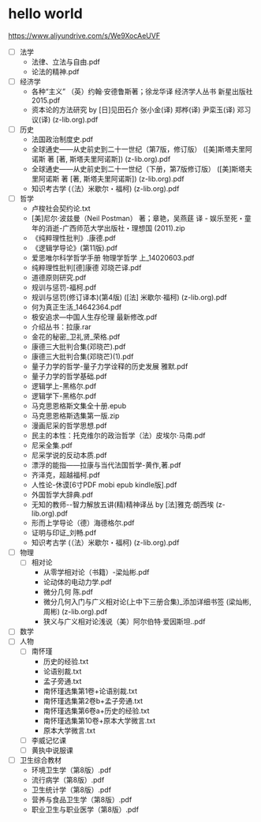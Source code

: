 # hello world

https://www.aliyundrive.com/s/We9XocAeUVF

- [ ] 法学
  - 法律、立法与自由.pdf
  - 论法的精神.pdf
- [ ] 经济学
  - 各种“主义” （英）约翰·安德鲁斯著；徐龙华译 经济学人丛书 新星出版社 2015.pdf
  - 资本论的方法研究 by [日]见田石介 张小金(译) 郑桦(译) 尹栾玉(译) 邓习议(译) (z-lib.org).pdf
- [ ] 历史
  - 法国政治制度史.pdf
  - 全球通史——从史前史到二十一世纪（第7版，修订版） ([美]斯塔夫里阿诺斯 著 [著, 斯塔夫里阿诺斯]) (z-lib.org).pdf
  - 全球通史——从史前史到二十一世纪（下册，第7版修订版） ([美]斯塔夫里阿诺斯 著 [著, 斯塔夫里阿诺斯]) (z-lib.org).pdf
  - 知识考古学 (（法）米歇尔・福柯) (z-lib.org).pdf
- [ ] 哲学
   - 卢梭社会契约论.txt
   - [美]尼尔·波兹曼（Neil Postman） 著；章艳，吴燕莛 译 - 娱乐至死・童年的消逝-广西师范大学出版社・理想国 (2011).zip
   - 《纯粹理性批判》.康德.pdf
   - 《逻辑学导论》(第11版).pdf
   - 爱思唯尔科学哲学手册  物理学哲学  上_14020603.pdf
   - 纯粹理性批判[德]康德 邓晓芒译.pdf
   - 道德原则研究.pdf
   - 规训与惩罚-福柯.pdf
   - 规训与惩罚(修订译本)(第4版) ([法] 米歇尔·福柯) (z-lib.org).pdf
   - 何为真正生活_14642364.pdf
   - 极安追求—中国人生存伦理 最新修改.pdf
   - 介绍丛书：拉康.rar
   - 金花的秘密_卫礼贤_荣格.pdf
   - 康德三大批判合集(邓晓芒).pdf
   - 康德三大批判合集(邓晓芒)(1).pdf
   - 量子力学的哲学-量子力学诠释的历史发展 雅默.pdf
   - 量子力学的哲学基础.pdf
   - 逻辑学上-黑格尔.pdf
   - 逻辑学下-黑格尔.pdf
   - 马克思恩格斯文集全十册.epub
   - 马克思恩格斯选集第一版.zip
   - 漫画尼采的哲学思想.pdf
   - 民主的本性：托克维尔的政治哲学（法）皮埃尔·马南.pdf
   - 尼采全集.pdf
   - 尼采学说的反动本质.pdf
   - 漂浮的能指——拉康与当代法国哲学-黄作,著.pdf
   - 齐泽克，超越福柯.pdf
   - 人性论-休谟[6寸PDF mobi epub kindle版].pdf
   - 外国哲学大辞典.pdf
   - 无知的教师--智力解放五讲(精)精神译丛 by [法]雅克·朗西埃 (z-lib.org).pdf
   - 形而上学导论（德）海德格尔.pdf
   - 证明与印证_刘畅.pdf
   - 知识考古学 (（法）米歇尔・福柯) (z-lib.org).pdf
- [ ] 物理
  - [ ] 相对论 
    - 从零学相对论（书籍）-梁灿彬.pdf
    - 论动体的电动力学.pdf
    - 微分几何 陈.pdf
    - 微分几何入门与广义相对论(上中下三册合集)_添加详细书签 (梁灿彬, 周彬) (z-lib.org).pdf
    - 狭义与广义相对论浅说（美）阿尔伯特·爱因斯坦..pdf
- [ ] 数学
- [ ] 人物
  - [ ] 南怀瑾
    - 历史的经验.txt
    - 论语别裁.txt
    - 孟子旁通.txt
    - 南怀瑾选集第1卷+论语别裁.txt
    - 南怀瑾选集第2卷b+孟子旁通.txt
    - 南怀瑾选集第6卷a+历史的经验.txt
    - 南怀瑾选集第10卷+原本大学微言.txt
    - 原本大学微言.txt
  - [ ] 李威记忆课
  - [ ] 黄执中说服课
- [ ] 卫生综合教材
  - 环境卫生学（第8版）.pdf
  - 流行病学（第8版）.pdf
  - 卫生统计学（第8版）.pdf
  - 营养与食品卫生学（第8版）.pdf
  - 职业卫生与职业医学（第8版）.pdf
